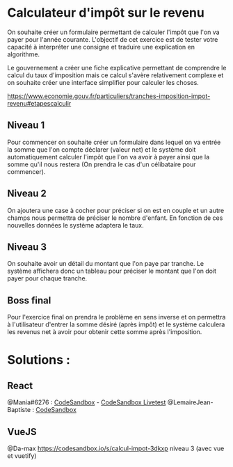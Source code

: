 # Calculateur d'impôt sur le revenu

On souhaite créer un formulaire permettant de calculer l'impôt que l'on va payer pour l'année courante.
L'objectif de cet exercice est de tester votre capacité à interpréter une consigne et traduire une explication en algorithme.

Le gouvernement a créer une fiche explicative permettant de comprendre le calcul du taux d'imposition mais ce calcul s'avère relativement complexe et on souhaite créer une interface simplifier pour calculer les choses.

https://www.economie.gouv.fr/particuliers/tranches-imposition-impot-revenu#etapescalculir

## Niveau 1

Pour commencer on souhaite créer un formulaire dans lequel on va entrée la somme que l'on compte déclarer (valeur net) et le système doit automatiquement calculer l'impôt que l'on va avoir à payer ainsi que la somme qu'il nous restera (On prendra le cas d'un célibataire pour commencer).

## Niveau 2

On ajoutera une case à cocher pour préciser si on est en couple et un autre champs nous permettra de préciser le nombre d'enfant. En fonction de ces nouvelles données le système adaptera le taux.

## Niveau 3

On souhaite avoir un détail du montant que l'on paye par tranche. Le système affichera donc un tableau pour préciser le montant que l'on doit payer pour chaque tranche.

## Boss final

Pour l'exercice final on prendra le problème en sens inverse et on permettra à l'utilisateur d'entrer la somme désiré (après impôt) et le système calculera les revenus net à avoir pour obtenir cette somme après l'imposition.


# Solutions :

## React

@Mania#6276 : [CodeSandbox](https://codesandbox.io/s/github/MathisBarre/grafikart-challenge-impots) - [CodeSandbox Livetest](https://sl8sp.csb.app/)
@LemaireJean-Baptiste : [CodeSandbox](https://codesandbox.io/s/grafikart-challenge-tax-calculator-jbl-dr8zo)

## VueJS

@Da-max https://codesandbox.io/s/calcul-impot-3dkxp niveau 3 (avec vue et vuetify)
